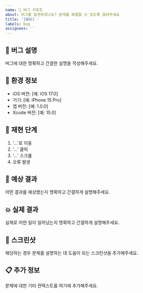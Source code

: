 ```yaml
---
name: 🐛 버그 리포트
about: 버그를 발견하셨나요? 문제를 해결할 수 있도록 알려주세요
title: '[BUG] '
labels: bug
assignees: ''
---
```


## 🐛 버그 설명
버그에 대한 명확하고 간결한 설명을 작성해주세요.

## 📱 환경 정보
- iOS 버전: [예: iOS 17.0]
- 기기: [예: iPhone 15 Pro]
- 앱 버전: [예: 1.0.0]
- Xcode 버전: [예: 15.0]

## 🔄 재현 단계
1. '...'로 이동
2. '...' 클릭
3. '...' 스크롤
4. 오류 발생

## 🎯 예상 결과
어떤 결과를 예상했는지 명확하고 간결하게 설명해주세요.

## 💥 실제 결과
실제로 어떤 일이 일어났는지 명확하고 간결하게 설명해주세요.

## 📸 스크린샷
해당하는 경우 문제를 설명하는 데 도움이 되는 스크린샷을 추가해주세요.

## 📋 추가 정보
문제에 대한 기타 컨텍스트를 여기에 추가해주세요.
